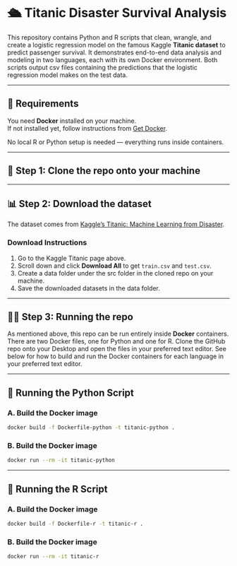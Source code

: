 # 🛳️ Titanic Disaster Survival Analysis

This repository contains Python and R scripts that clean, wrangle, and create a logistic regression model on the famous Kaggle **Titanic dataset** to predict passenger survival.  It demonstrates end-to-end data analysis and modeling in two languages, each with its own Docker environment. Both scripts output csv files containing the predictions that the logistic regression model makes on the test data. 

---

## 🧰 Requirements

You need **Docker** installed on your machine.  
If not installed yet, follow instructions from [Get Docker](https://docs.docker.com/get-docker/).

No local R or Python setup is needed — everything runs inside containers.

--- 

## 💾 Step 1: Clone the repo onto your machine

---

## 📊 Step 2: Download the dataset

The dataset comes from [Kaggle’s Titanic: Machine Learning from Disaster](https://www.kaggle.com/c/titanic).

### Download Instructions
1. Go to the Kaggle Titanic page above.
2. Scroll down and click **Download All** to get `train.csv` and `test.csv`.
3. Create a data folder under the src folder in the cloned repo on your machine.
4. Save the downloaded datasets in the data folder.

---

## 🧑‍💻 Step 3: Running the repo

As mentioned above, this repo can be run entirely inside **Docker** containers. There are two Docker files, one for Python and one for R. Clone the GitHub repo onto your Desktop and open the files in your preferred text editor. See below for how to build and run the Docker containers for each language in your preferred text editor.

---

## 🐍 Running the Python Script

### A. Build the Docker image

```bash
docker build -f Dockerfile-python -t titanic-python .
```

### B. Build the Docker image

```bash
docker run --rm -it titanic-python
```
---

## 🧮 Running the R Script

### A. Build the Docker image

```bash
docker build -f Dockerfile-r -t titanic-r .
```

### B. Build the Docker image

```bash
docker run --rm -it titanic-r
```

